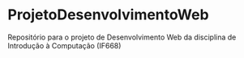 # ProjetoDesenvolvimentoWeb
Repositório para o projeto de Desenvolvimento Web da disciplina de Introdução à Computação (IF668)
